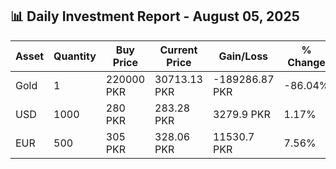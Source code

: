 ## 📊 Daily Investment Report - August 05, 2025

| Asset | Quantity | Buy Price | Current Price | Gain/Loss | % Change |
|-------|----------|-----------|----------------|------------|----------|
| Gold | 1 | 220000 PKR | 30713.13 PKR | -189286.87 PKR | -86.04% |
| USD | 1000 | 280 PKR | 283.28 PKR | 3279.9 PKR | 1.17% |
| EUR | 500 | 305 PKR | 328.06 PKR | 11530.7 PKR | 7.56% |
